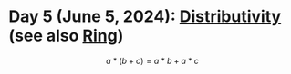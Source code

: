 # Day 5 (June 5, 2024): [Distributivity](https://en.wikipedia.org/wiki/Distributive_property) (see also [Ring](https://en.wikipedia.org/wiki/Ring_(mathematics)))

$$ a*(b+c)=a*b+a*c $$
